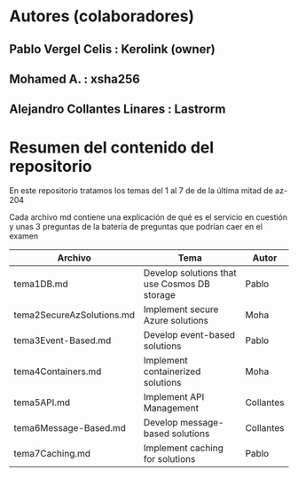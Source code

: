 # Autores (colaboradores)
## Pablo Vergel Celis : Kerolink (owner)
## Mohamed A. : xsha256
## Alejandro Collantes Linares : Lastrorm

# Resumen del contenido del repositorio

En este repositorio tratamos los temas del 1 al 7 de de la última mitad de az-204

Cada archivo md contiene una explicación de qué es el servicio en cuestión y unas 3 preguntas de la batería de preguntas que podrían caer en el examen



| Archivo          | Tema         | Autor          |
| ---------------- | ------------ | -------------- |
| tema1DB.md      | Develop solutions that use Cosmos DB storage          | Pablo          |
| tema2SecureAzSolutions.md | Implement secure Azure solutions | Moha          |
| tema3Event-Based.md     | Develop event-based solutions        | Pablo |
| tema4Containers.md     | Implement containerized solutions        | Moha |
| tema5API.md  | Implement API Management    | Collantes          |
| tema6Message-Based.md | Develop message-based solutions     | Collantes         |
| tema7Caching.md | Implement caching for solutions     | Pablo         |


